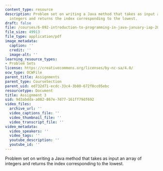 ```yaml
---
content_type: resource
description: Problem set on writing a Java method that takes as input an array of
  integers and returns the index corresponding to the lowest.
draft: false
file: /courses/6-092-introduction-to-programming-in-java-january-iap-2010/9d3abddaa082867e7d77161ff79df692_MIT6_092IAP10_assn03.pdf
file_size: 49913
file_type: application/pdf
image_metadata:
  caption: ''
  credit: ''
  image-alt: ''
learning_resource_types:
- Problem Sets
license: https://creativecommons.org/licenses/by-nc-sa/4.0/
ocw_type: OCWFile
parent_title: Assignments
parent_type: CourseSection
parent_uid: ed732d71-ecdc-33c4-3b00-672f8cc05ebc
resourcetype: Document
title: Assignment 3
uid: 9d3abdda-a082-867e-7d77-161ff79df692
video_files:
  archive_url: ''
  video_captions_file: ''
  video_thumbnail_file: ''
  video_transcript_file: ''
video_metadata:
  video_speakers: ''
  video_tags: ''
  youtube_description: ''
  youtube_id: ''
---
```

Problem set on writing a Java method that takes as input an array of integers and returns the index corresponding to the lowest.